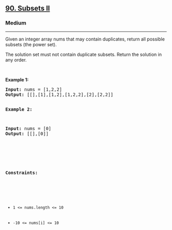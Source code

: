 <h2><a href="https://leetcode.com/problems/subsets-ii/description/">90. Subsets II</a></h2><h3>Medium</h3><hr><div><p>Given an integer array nums that may contain duplicates, return all possible 
subsets
 (the power set).

The solution set must not contain duplicate subsets. Return the solution in any order.
<p>&nbsp;</p>
<p><strong>Example 1:</strong></p>
<pre><strong>Input:</strong> nums = [1,2,2]
<strong>Output:</strong> [[],[1],[1,2],[1,2,2],[2],[2,2]]

<p><strong>Example 2:</strong></p>
<pre><strong>Input:</strong> nums = [0]
<strong>Output:</strong> [[],[0]]


<p>&nbsp;</p>

<p><strong>Constraints:</strong></p>

<ul>
	<li><code>1 <= nums.length <= 10</code></li>
	<li><code>-10 <= nums[i] <= 10</code></li>
</ul>
</div>